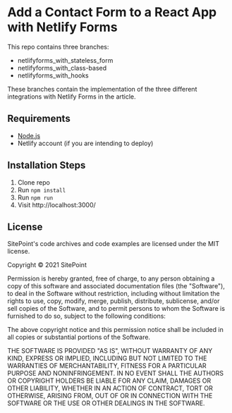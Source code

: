 # Add a Contact Form to a React App with Netlify Forms

This repo contains three branches:

- netlifyforms_with_stateless_form
- netlifyforms_with_class-based
- netlifyforms_with_hooks

These branches contain the implementation of the three different integrations with Netlify Forms in the article.

## Requirements

* [Node.js](http://nodejs.org/)
* Netlify account (if you are intending to deploy)

## Installation Steps

1. Clone repo
2. Run `npm install`
3. Run `npm run`
4. Visit http://localhost:3000/

## License

SitePoint's code archives and code examples are licensed under the MIT license.

Copyright © 2021 SitePoint

Permission is hereby granted, free of charge, to any person obtaining a copy of this software and associated documentation files (the "Software"), to deal in the Software without restriction, including without limitation the rights to use, copy, modify, merge, publish, distribute, sublicense, and/or sell copies of the Software, and to permit persons to whom the Software is furnished to do so, subject to the following conditions:

The above copyright notice and this permission notice shall be included in all copies or substantial portions of the Software.

THE SOFTWARE IS PROVIDED "AS IS", WITHOUT WARRANTY OF ANY KIND, EXPRESS OR IMPLIED, INCLUDING BUT NOT LIMITED TO THE WARRANTIES OF MERCHANTABILITY, FITNESS FOR A PARTICULAR PURPOSE AND NONINFRINGEMENT. IN NO EVENT SHALL THE AUTHORS OR COPYRIGHT HOLDERS BE LIABLE FOR ANY CLAIM, DAMAGES OR OTHER LIABILITY, WHETHER IN AN ACTION OF CONTRACT, TORT OR OTHERWISE, ARISING FROM, OUT OF OR IN CONNECTION WITH THE SOFTWARE OR THE USE OR OTHER DEALINGS IN THE SOFTWARE.
